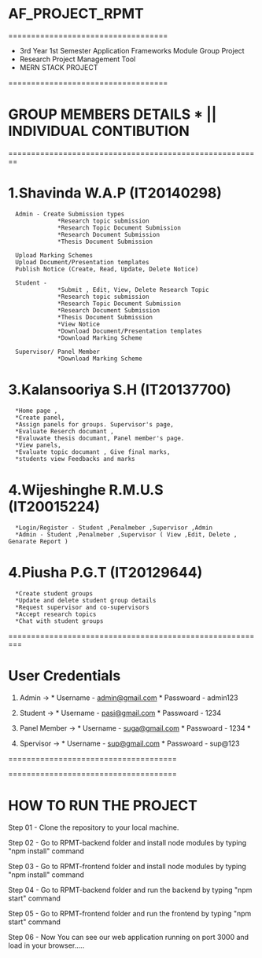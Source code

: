 # AF_PROJECT_RPMT
===================================

* 3rd Year 1st Semester Application Frameworks Module Group Project 
* Research Project Management Tool 
* MERN STACK PROJECT 

===================================

GROUP MEMBERS DETAILS * || INDIVIDUAL CONTIBUTION
=================================================

========================================================

1.Shavinda W.A.P (IT20140298) 
==============================
      Admin - Create Submission types 
                  *Research topic submission
                  *Research Topic Document Submission
                  *Research Document Submission
                  *Thesis Document Submission
                  
      Upload Marking Schemes
      Upload Document/Presentation templates
      Publish Notice (Create, Read, Update, Delete Notice)
               
      Student -
                  *Submit , Edit, View, Delete Research Topic
                  *Research topic submission
                  *Research Topic Document Submission
                  *Research Document Submission
                  *Thesis Document Submission
                  *View Notice
                  *Download Document/Presentation templates
                  *Download Marking Scheme
                  
      Supervisor/ Panel Member
                  *Download Marking Scheme
                           
      
3.Kalansooriya S.H (IT20137700)
==============================

      *Home page , 
      *Create panel, 
      *Assign panels for groups. Supervisor's page,
      *Evaluate Reserch documant ,
      *Evaluwate thesis documant, Panel member's page.
      *View panels, 
      *Evaluate topic documant , Give final marks, 
      *students view Feedbacks and marks
        
4.Wijeshinghe R.M.U.S (IT20015224) 
  ==============================
  
      *Login/Register - Student ,Penalmeber ,Supervisor ,Admin  
      *Admin - Student ,Penalmeber ,Supervisor ( View ,Edit, Delete , Genarate Report )     

4.Piusha P.G.T (IT20129644)
 ==============================
      
      *Create student groups
      *Update and delete student group details
      *Request supervisor and co-supervisors
      *Accept research topics
      *Chat with student groups 

=========================================================

User Credentials
==================

1. Admin -> 
       * Username - admin@gmail.com 
       * Passwoard - admin123
       
1. Student -> 
       * Username - pasi@gmail.com 
       * Passwoard - 1234

1. Panel Member -> 
       * Username - suga@gmail.com
       * Passwoard - 1234
       *
1. Spervisor -> 
       * Username - sup@gmail.com
       * Passwoard - sup@123


=====================================


=====================================

HOW TO RUN THE PROJECT
======================
Step 01 - Clone the repository to your local machine.

Step 02 - Go to RPMT-backend folder and install node modules by typing "npm install" command

Step 03 - Go to RPMT-frontend folder and install node modules by typing "npm install" command

Step 04 - Go to RPMT-backend folder and run the backend by typing "npm start" command

Step 05 - Go to RPMT-frontend folder and run the frontend by typing "npm start" command

Step 06 - Now You can see our web application running on port 3000 and load in your browser.....


